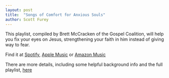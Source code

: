 ```yaml
---
layout: post
title:  "Songs of Comfort for Anxious Souls"
author: Scott Furey
---
```


This playlist, compiled by Brett McCracken of the Gospel Coalition, will help you fix your eyes on Jesus, strengthening your faith in him instead of giving way to fear.

Find it at [Spotify](https://open.spotify.com/playlist/31lT7GajGDM4E2S5V6EKD7), [Apple Music](https://music.apple.com/us/playlist/songs-of-comfort-for-anxious-souls/pl.u-AkAmPpGCG8Nrq) or [Amazon Music](https://thegspl.co/2IKzV4Z)

There are more details, including some helpful background info and the full playlist, [here](https://www.thegospelcoalition.org/article/songs-comfort-anxious-souls/)
